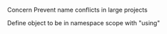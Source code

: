 Concern
Prevent name conflicts in large projects

Define object to be in namespace scope with "using"
